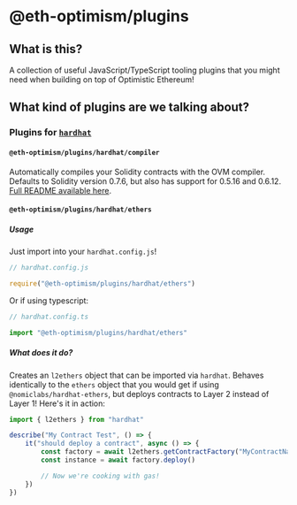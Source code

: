 # @eth-optimism/plugins

## What is this?

A collection of useful JavaScript/TypeScript tooling plugins that you might need when building on top of Optimistic Ethereum!

## What kind of plugins are we talking about?

### Plugins for [`hardhat`](https://hardhat.org)

#### `@eth-optimism/plugins/hardhat/compiler`

Automatically compiles your Solidity contracts with the OVM compiler.
Defaults to Solidity version 0.7.6, but also has support for 0.5.16 and 0.6.12.
[Full README available here](./src/hardhat/compiler).

#### `@eth-optimism/plugins/hardhat/ethers`

##### Usage

Just import into your `hardhat.config.js`!

```javascript
// hardhat.config.js

require("@eth-optimism/plugins/hardhat/ethers")
```

Or if using typescript:

```typescript
// hardhat.config.ts

import "@eth-optimism/plugins/hardhat/ethers"
```

##### What does it do?

Creates an `l2ethers` object that can be imported via `hardhat`.
Behaves identically to the `ethers` object that you would get if using `@nomiclabs/hardhat-ethers`, but deploys contracts to Layer 2 instead of Layer 1!
Here's it in action:

```typescript
import { l2ethers } from "hardhat"

describe("My Contract Test", () => {
    it("should deploy a contract", async () => {
        const factory = await l2ethers.getContractFactory("MyContractName")
        const instance = await factory.deploy()

        // Now we're cooking with gas!
    })
})
```
